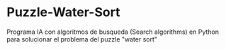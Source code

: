 # Puzzle-Water-Sort
Programa IA con algoritmos de busqueda (Search algorithms) en Python para solucionar el problema del puzzle "water sort"
